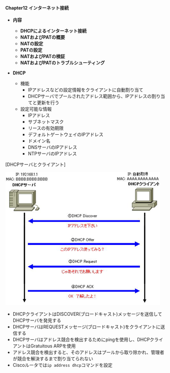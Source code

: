 #### Chapter12 インターネット接続
- **内容**
  - **DHCPによるインターネット接続**
  - **NATおよびPATの概要**
  - **NATの設定**
  - **PATの設定**
  - **NATおよびPATの検証**
  - **NATおよびPATのトラブルシューティング**

- **DHCP**
  - 機能
    - IPアドレスなどの設定情報をクライアントに自動割り当て
    - DHCPサーバでプールされたアドレス範囲から、IPアドレスの割り当てと更新を行う
  - 設定可能な情報 
    - IPアドレス
    - サブネットマスク
    - リースの有効期限
    - デフォルトゲートウェイのIPアドレス
    - ドメイン名
    - DNSサーバのIPアドレス
    - NTPサーバのIPアドレス

[DHCPサーバとクライアント]
  

![Alt Text](https://github.com/yhidetoshi/Pictures/raw/master/Network_Study/dhcp-ser-cli.jpg)

- DHCPクライアントはDISCOVER(ブロードキャスト)メッセージを送信してDHCPサーバを発見する
- DHCPサーバはREQUESTメッセージ(ブロードキャスト)をクライアントに送信する
- DHCPサーバはアドレス競合を検出するためにpingを使用し、DHCPクライアントはGratuitous ARPを使用
- アドレス競合を検出すると、そのアドレスはプールから取り除かれ、管理者が競合を解決するまで割り当てられない
- Ciscoルータでは`ip address dhcp`コマンドを設定

